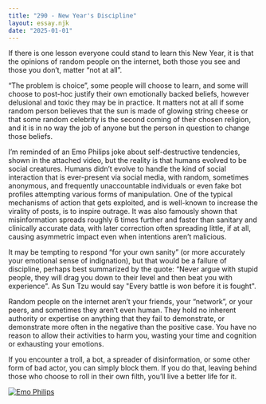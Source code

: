 ```yaml
---
title: "290 - New Year's Discipline"
layout: essay.njk
date: "2025-01-01"
---
```


If there is one lesson everyone could stand to learn this New Year, it is that the opinions of random people on the internet, both those you see and those you don’t, matter “not at all”.

“The problem is choice”, some people will choose to learn, and some will choose to post-hoc justify their own emotionally backed beliefs, however delusional and toxic they may be in practice. It matters not at all if some random person believes that the sun is made of glowing string cheese or that some random celebrity is the second coming of their chosen religion, and it is in no way the job of anyone but the person in question to change those beliefs.

I’m reminded of an Emo Philips joke about self-destructive tendencies, shown in the attached video, but the reality is that humans evolved to be social creatures. Humans didn’t evolve to handle the kind of social interaction that is ever-present via social media, with random, sometimes anonymous, and frequently unaccountable individuals or even fake bot profiles attempting various forms of manipulation. One of the typical mechanisms of action that gets exploited, and is well-known to increase the virality of posts, is to inspire outrage. It was also famously shown that misinformation spreads roughly 6 times further and faster than sanitary and clinically accurate data, with later correction often spreading little, if at all, causing asymmetric impact even when intentions aren’t malicious.

It may be tempting to respond “for your own sanity” (or more accurately your emotional sense of indignation), but that would be a failure of discipline, perhaps best summarized by the quote: “Never argue with stupid people, they will drag you down to their level and then beat you with experience". As Sun Tzu would say "Every battle is won before it is fought".

Random people on the internet aren’t your friends, your “network”, or your peers, and sometimes they aren’t even human. They hold no inherent authority or expertise on anything that they fail to demonstrate, or demonstrate more often in the negative than the positive case. You have no reason to allow their activities to harm you, wasting your time and cognition or exhausting your emotions.

If you encounter a troll, a bot, a spreader of disinformation, or some other form of bad actor, you can simply block them. If you do that, leaving behind those who choose to roll in their own filth, you’ll live a better life for it.

[![Emo Philips](https://img.youtube.com/vi/d4hRBcqB-_8/hqdefault.jpg)](https://youtu.be/d4hRBcqB-_8?t=259)